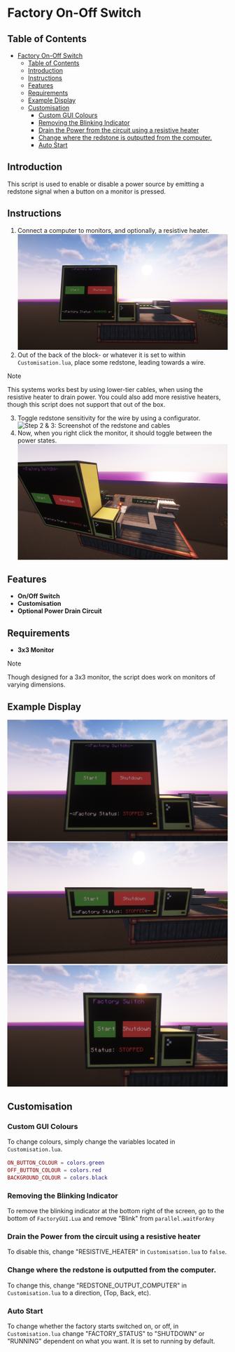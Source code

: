 # Factory On-Off Switch
## Table of Contents

- [Factory On-Off Switch](#factory-on-off-switch)
  - [Table of Contents](#table-of-contents)
  - [Introduction](#introduction)
  - [Instructions](#instructions)
  - [Features](#features)
  - [Requirements](#requirements)
  - [Example Display](#example-display)
  - [Customisation](#customisation)
    - [Custom GUI Colours](#custom-gui-colours)
    - [Removing the Blinking Indicator](#removing-the-blinking-indicator)
    - [Drain the Power from the circuit using a resistive heater](#drain-the-power-from-the-circuit-using-a-resistive-heater)
    - [Change where the redstone is outputted from the computer.](#change-where-the-redstone-is-outputted-from-the-computer)
    - [Auto Start](#auto-start)

## Introduction

This script is used to enable or disable a power source by emitting a redstone signal when a button on a monitor is pressed.

## Instructions

1. Connect a computer to monitors, and optionally, a resistive heater.
   ![Step 1: Screenshot of the GUI and setup](assets/setup.png)
2. Out of the back of the block- or whatever it is set to within ```Customisation.lua```, place some redstone, leading towards a wire.
  > [!NOTE]  
  > This systems works best by using lower-tier cables, when using the resistive heater to drain power. You could also add more resistive heaters, though this script does not support that out of the box.
3. Toggle redstone sensitivity for the wire by using a configurator.
   ![Step 2 & 3: Screenshot of the redstone and cables](assets/setupTwo.png)
4. Now, when you right click the monitor, it should toggle between the power states.
   ![Step 4: Screenshot of the factory in shutdown mode.](assets/working.png)

## Features

- **On/Off Switch**
- **Customisation**
- **Optional Power Drain Circuit**

## Requirements

- **3x3 Monitor**
> [!note]  
> Though designed for a 3x3 monitor, the script does work on monitors of varying dimensions.

## Example Display
![Screenshot of the GUI, showing the menu to interact with the factory in a 3x3 format.](assets/demo3x3.png)
![Screenshot of the GUI, showing the menu to interact with the factory in a 3x1 format.](assets/demo3x1.png)
![Screenshot of the GUI, showing the menu to interact with the factory in a 2x2 format.](assets/demo2x2.png)



## Customisation

### Custom GUI Colours

To change colours, simply change the variables located in ```Customisation.lua```.

```lua
ON_BUTTON_COLOUR = colors.green
OFF_BUTTON_COLOUR = colors.red
BACKGROUND_COLOUR = colors.black
```

### Removing the Blinking Indicator

To remove the blinking indicator at the bottom right of the screen, go
to the bottom of ```FactoryGUI.Lua``` and remove "Blink" from
```parallel.waitForAny```

### Drain the Power from the circuit using a resistive heater

To disable this, change "RESISTIVE_HEATER" in ```Customisation.lua``` to ```false```.

### Change where the redstone is outputted from the computer.

To change this, change "REDSTONE_OUTPUT_COMPUTER" in ```Customisation.lua``` to a direction, (Top, Back, etc).

### Auto Start

To change whether the factory starts switched on, or off, in ```Customisation.lua``` change "FACTORY_STATUS" to "SHUTDOWN" or "RUNNING" dependent on what you want. It is set to running by default.